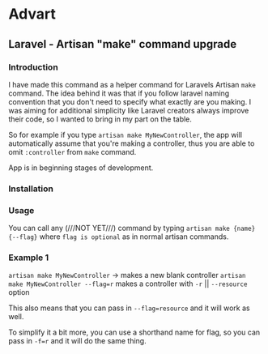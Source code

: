 # Advart
## Laravel - Artisan "make" command upgrade

### Introduction

I have made this command as a helper command for Laravels Artisan `make` command. The idea behind it was that if you follow laravel
naming convention that you don't need to specify what exactly are you making. I was aiming for additional simplicity like Laravel creators
always improve their code, so I wanted to bring in my part on the table.

So for example if you type `artisan make MyNewController`, the app will automatically assume that you're making a controller, thus you
are able to omit `:controller` from `make` command.

App is in beginning stages of development.

### Installation

### Usage

You can call any (///NOT YET///) command by typing `artisan make {name} {--flag}` where `flag is optional` as in normal artisan commands.

### Example 1

`artisan make MyNewController` -> makes a new blank controller
`artisan make MyNewController --flag=r` makes a controller with `-r` || `--resource` option

This also means that you can pass in `--flag=resource` and it will work as well.

To simplify it a bit more, you can use a shorthand name for flag, so you can pass in `-f=r` and it will do the same thing.